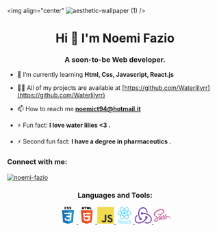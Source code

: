 <img align="center" ![aesthetic-wallpaper (1)](https://user-images.githubusercontent.com/103996524/230801114-41b062ce-1ee5-4837-9ab4-75cffccf8065.gif) />
<h1 align="center">Hi 👋 I'm Noemi Fazio</h1>
<h3 align="center">A soon-to-be Web developer.</h3>

- 🌱 I’m currently learning **Html, Css, Javascript, React.js**

- 👨‍💻 All of my projects are available at [https://github.com/Waterlilyrr](https://github.com/Waterlilyrr)

- 📫 How to reach me **noemict94@hotmail.it**

- ⚡ Fun fact: **I love water lilies <3 .**
- ⚡ Second fun fact: **I have a degree in pharmaceutics .**

<h3 align="left">Connect with me:</h3>
<p align="left">
<a href="https://linkedin.com/in/noemi-fazio" target="blank"><img align="center" src="https://raw.githubusercontent.com/rahuldkjain/github-profile-readme-generator/master/src/images/icons/Social/linked-in-alt.svg" alt="noemi-fazio" height="30" width="40" /></a>
</p>

<h3 align="center">Languages and Tools:</h3>
<p align="center"> <a href="https://www.w3schools.com/css/" target="_blank" rel="noreferrer"> <img src="https://raw.githubusercontent.com/devicons/devicon/master/icons/css3/css3-original-wordmark.svg" alt="css3" width="40" height="40"/> </a> <a href="https://www.w3.org/html/" target="_blank" rel="noreferrer"> <img src="https://raw.githubusercontent.com/devicons/devicon/master/icons/html5/html5-original-wordmark.svg" alt="html5" width="40" height="40"/> </a> <a href="https://developer.mozilla.org/en-US/docs/Web/JavaScript" target="_blank" rel="noreferrer"> <img src="https://raw.githubusercontent.com/devicons/devicon/master/icons/javascript/javascript-original.svg" alt="javascript" width="40" height="40"/> </a> <a href="https://reactjs.org/" target="_blank" rel="noreferrer"> <img src="https://raw.githubusercontent.com/devicons/devicon/master/icons/react/react-original-wordmark.svg" alt="react" width="40" height="40"/> </a> <a href="https://redux.js.org" target="_blank" rel="noreferrer"> <img src="https://raw.githubusercontent.com/devicons/devicon/master/icons/redux/redux-original.svg" alt="redux" width="40" height="40"/> </a> <a href="https://sass-lang.com" target="_blank" rel="noreferrer"> <img src="https://raw.githubusercontent.com/devicons/devicon/master/icons/sass/sass-original.svg" alt="sass" width="40" height="40"/> </a> </p>



